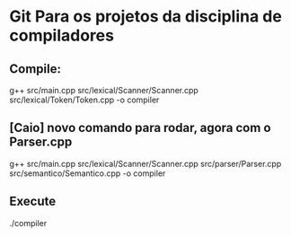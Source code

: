 # Git Para os projetos da disciplina de compiladores

## Compile:

g++ src/main.cpp src/lexical/Scanner/Scanner.cpp src/lexical/Token/Token.cpp -o compiler

## [Caio] novo comando para rodar, agora com o Parser.cpp

g++ src/main.cpp src/lexical/Scanner/Scanner.cpp src/parser/Parser.cpp src/semantico/Semantico.cpp -o compiler

## Execute

./compiler
